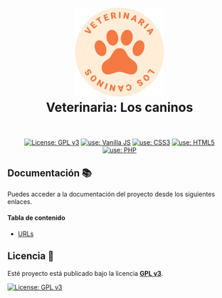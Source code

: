 <h1 align="center">
  <img src="./views/images/logo.svg" alt="logo" width="200">
  <br>
  Veterinaria: Los caninos
  <br>
  <br>
</h1>

<p align="center">
  <a href="https://www.gnu.org/licenses/gpl-3.0"><img src="https://img.shields.io/badge/License-GPLv3-blue.svg" alt="License: GPL v3"></a>
  <a href="https://developer.mozilla.org/es/docs/Web/JavaScript"><img src="https://img.shields.io/badge/use-Vanilla%20JS-yellow.svg" alt="use: Vanilla JS"></a>
  <a href="https://developer.mozilla.org/es/docs/Web/CSS"><img src="https://img.shields.io/badge/use-CSS3-blue.svg" alt="use: CSS3"></a>
  <a href="https://developer.mozilla.org/es/docs/Glossary/HTML5"><img src="https://img.shields.io/badge/use-HTML5-red.svg" alt="use: HTML5"></a>
  <a href="https://www.php.net/"><img src="https://img.shields.io/badge/use-PHP-blue.svg" alt="use: PHP"></a>
</p>


## Documentación 📚

Puedes acceder a la documentación del proyecto desde los siguientes enlaces.

#### Tabla de contenido

- [URLs](./docs/URLs.md)


## Licencia 🚨

Esté proyecto está publicado bajo la licencia [**GPL v3**](https://www.gnu.org/licenses/gpl-3.0).

[![License: GPL v3](https://img.shields.io/badge/License-GPLv3-blue.svg)](https://www.gnu.org/licenses/gpl-3.0)